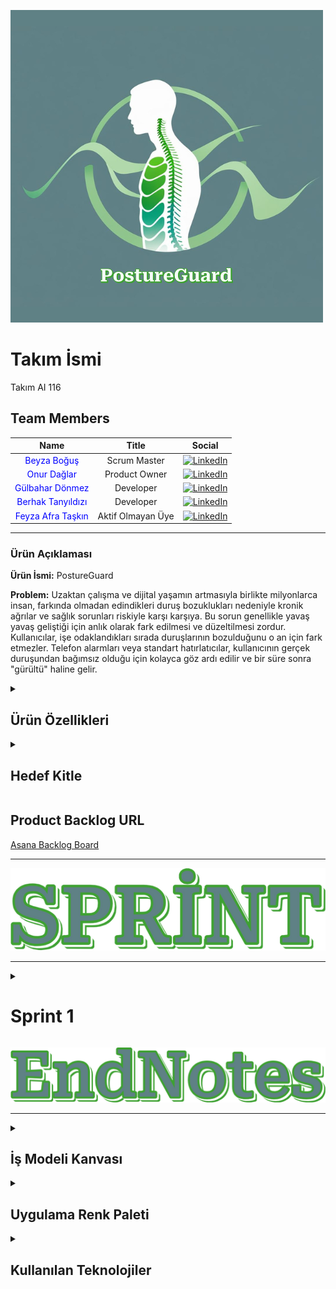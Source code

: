 ![PostureGuard](https://github.com/bogusbeyza/Postur_Analyzer_Test/blob/main/Project_Management_Files/General_Documents/LOGO.png)

# **Takım İsmi**

Takım AI 116

## Team Members

| Name | Title | Social |
|:-------:| :-----:| :--------:|
| <a href="https://github.com/bogusbeyza" style="text-decoration:none; color:blue;">Beyza Boğuş</a> | Scrum Master | [<img src="https://upload.wikimedia.org/wikipedia/commons/c/ca/LinkedIn_logo_initials.png" alt="LinkedIn" width="20"/>](https://www.linkedin.com/in/beyza-bo%C4%9Fu%C5%9F-b87577228) |
| <a href="https://github.com/OnurDaglar" style="text-decoration:none; color:blue;">Onur Dağlar</a> | Product Owner | [<img src="https://upload.wikimedia.org/wikipedia/commons/c/ca/LinkedIn_logo_initials.png" alt="LinkedIn" width="20"/>](https://www.linkedin.com/in/onur-daglar-462b58252/) |
| <a href="https://github.com/gulbahar-donmez" style="text-decoration:none; color:blue;">Gülbahar Dönmez</a> | Developer | [<img src="https://upload.wikimedia.org/wikipedia/commons/c/ca/LinkedIn_logo_initials.png" alt="LinkedIn" width="20"/>](https://www.linkedin.com/in/gulbahardonmez/) |
| <a href="https://github.com/BerhakTanyildizi" style="text-decoration:none; color:blue;">Berhak Tanyıldızı</a> | Developer | [<img src="https://upload.wikimedia.org/wikipedia/commons/c/ca/LinkedIn_logo_initials.png" alt="LinkedIn" width="20"/>](https://www.linkedin.com/in/mahmut-berhak-tany%C4%B1ld%C4%B1z%C4%B1-56bb10302/) |
| <a href="https://github.com/feyzaafrataskin" style="text-decoration:none; color:blue;">Feyza Afra Taşkın</a> | Aktif Olmayan Üye | [<img src="https://upload.wikimedia.org/wikipedia/commons/c/ca/LinkedIn_logo_initials.png" alt="LinkedIn" width="20"/>](https://www.linkedin.com/in/feyza-afra-ta%C5%9Fk%C4%B1n-5619aa258/) |

---

### Ürün Açıklaması

**Ürün İsmi:** PostureGuard

**Problem:** Uzaktan çalışma ve dijital yaşamın artmasıyla birlikte milyonlarca insan, farkında olmadan edindikleri duruş bozuklukları nedeniyle kronik ağrılar ve sağlık sorunları riskiyle karşı karşıya. Bu sorun genellikle yavaş yavaş geliştiği için anlık olarak fark edilmesi ve düzeltilmesi zordur. Kullanıcılar, işe odaklandıkları sırada duruşlarının bozulduğunu o an için fark etmezler. Telefon alarmları veya standart hatırlatıcılar, kullanıcının gerçek duruşundan bağımsız olduğu için kolayca göz ardı edilir ve bir süre sonra "gürültü" haline gelir.

<details>
<summary><h2>Ürün Özellikleri</h2></summary>
<br>
"PostureGuard", kullanıcının web kamerasını kullanarak gerçek zamanlı olarak duruşunu analiz eden bir web uygulamasıdır. Yapay zekâ destekli iskelet takibi ile başın öne eğilmesi, omuzların düşmesi gibi yaygın ergonomik hataları anında tespit eder ve kullanıcıyı nazik, görsel uyarılarla bilgilendirerek anında düzeltme yapmasını sağlar. Amacımız teşhis koymak değil, sağlıklı duruş alışkanlıkları kazandırmaktır. Kullanıcı verileri güvenli bir şekilde saklanarak kişiye özel duruş analizi raporları ve egzersiz programları sunulmaktadır.

**Sıkça Sorulan Sorular:** [SSS](https://github.com/bogusbeyza/Postur_Analyzer_Test/blob/main/Project_Management_Files/General_Documents/SSS.pdf)
</details>

<details>
<summary><h2>Hedef Kitle</h2></summary>
<br>
Gününün önemli bir kısmını masa başında bilgisayar karşısında geçiren kişiler:

*   Masa başı çalışan kurumsal profesyoneller.
*   Uzaktan çalışanlar (Home office).
*   Uzun saatler ders çalışan üniversite öğrencileri.
*   E-spor oyuncuları ve yayıncılar.

**Persona Dosyası:** [Personalar](https://github.com/bogusbeyza/Postur_Analyzer_Test/blob/main/Project_Management_Files/General_Documents/Personalar.pdf) 
</details>

## Product Backlog URL

[Asana Backlog Board](https://app.asana.com/1/1210679212645128/project/1210679513423891/list/1210679225424154)

---





![Sprints](https://github.com/bogusbeyza/Postur_Analyzer_Test/blob/main/Project_Management_Files/General_Documents/Github_Pages/Sprint.png)

---
<details>
  <summary><h1>Sprint 1</h1></summary>

  ---
<details>
    <summary><h2>Web Screenshots</h2></summary>

### Login Page
![Loginpage](https://github.com/bogusbeyza/Postur_Analyzer_Test/blob/main/Project_Management_Files/Sprint_1/Sprint_1_App_SS/Login_Page.png)

---
### Home Page
![Homepage](https://github.com/bogusbeyza/Postur_Analyzer_Test/blob/main/Project_Management_Files/Sprint_1/Sprint_1_App_SS/Home_Page.png)

---
### Analyzer Page
![Analyzpage](https://github.com/bogusbeyza/Postur_Analyzer_Test/blob/main/Project_Management_Files/Sprint_1/Sprint_1_App_SS/Analyz_Page.png)


---
### Signup Page
![Signuppage](https://github.com/bogusbeyza/Postur_Analyzer_Test/blob/main/Project_Management_Files/Sprint_1/Sprint_1_App_SS/Signup_Page.png)

---
### AboutUS Page
![Aboutuspage](https://github.com/bogusbeyza/Postur_Analyzer_Test/blob/main/Project_Management_Files/Sprint_1/Sprint_1_App_SS/About_Us_page.png)

---
### Contact Page
![Contactpage](https://github.com/bogusbeyza/Postur_Analyzer_Test/blob/main/Project_Management_Files/Sprint_1/Sprint_1_App_SS/contact_page.png)




   
</details>

---
  <details>
    <summary><h2>App Map</h2></summary>

![App Flowchart](https://github.com/bogusbeyza/Postur_Analyzer_Test/blob/main/Project_Management_Files/Sprint_1/Sprint_1_App_Map/App_Map.png)
   
  </details>

---
  <details>
    <summary><h2>Project Management</h2></summary>
    
![asana_1.1](https://github.com/bogusbeyza/Postur_Analyzer_Test/blob/main/Project_Management_Files/Sprint_1/Sprint_1_pm/Asana_1.1.png)
![asana_1.2](https://github.com/bogusbeyza/Postur_Analyzer_Test/blob/main/Project_Management_Files/Sprint_1/Sprint_1_pm/Asana_1.2.png)
![asana_1.3](https://github.com/bogusbeyza/Postur_Analyzer_Test/blob/main/Project_Management_Files/Sprint_1/Sprint_1_pm/Asana_1.3.png)
![asana_1.4](https://github.com/bogusbeyza/Postur_Analyzer_Test/blob/main/Project_Management_Files/Sprint_1/Sprint_1_pm/Asana_1.4.png)
   
  </details>

---
  <details>
    <summary><h2>Burndown Chart</h2></summary>

![Burndown Chart](https://github.com/bogusbeyza/Postur_Analyzer_Test/blob/main/Project_Management_Files/Sprint_1/Sprint_1_Burndown_Chart/Sprint_1_Burndown_Chart.png)


    
  </details>

---



- **Sprint Notları:**
   * UI/UX Tasarımı: Arayüz geliştirmeleri için modern ve dinamik bir yapı sunan _`React.js`_ kütüphanesinin kullanılmasına karar verildi.
   * Görev takibi, sprint planlaması ve genel proje yönetimi için _`Asana`_  aracı benimsendi.
   * Günlük scrum toplantıları ve diğer ekip görüşmeleri, takımın müsaitlik durumuna göre _`Google Meet`_  üzerinden gerçekleştirildi.

 
 
- **Sprint İçinde Tamamlanması Beklenen Puan:**
  * `100` Puan

- **Puan Tamamlama Mantığı:**
  * Toplamda `400` puanlık bir hedef belirlendi. Birinci sprintte, takım değişiklikleri ve fikrin benimsenmesi sürecinden dolayı `100` puan hedeflenmiştir ve tamamlanmıştır. İkinci sprintte, API ekleme ve entegrasyon çalışmalarına yoğunlaşılacağı için `150` puan hedeflenmiştir. Üçüncü sprintte ise kalan görevlerin tamamlanması, entegrasyon ve canlıya alma çalışmaları yapılacağından `150` puan hedefi konulmuştur.

  **Daily Scrum:** [Sprint 1 Daily Scrum](https://github.com/bogusbeyza/Postur_Analyzer_Test/tree/main/Project_Management_Files/Sprint_1/Sprint_1_Daily_Scrum)

- **Sprint Gözden Geçirilmesi:**
   * Proje takibi için Asana kullanıldı. Başlangıçta görevlere tarih girilmedi, ancak sprint sonunda Burndown Chart oluşturabilmek amacıyla tarihler toplu olarak eklendi.
   * Projenin ana fikri Beyza tarafından üretildi. Fikrin potansiyelini göstermek amacıyla, statik bir görsel üzerinde başarılı bir postür analizi denemesi gerçekleştirildi ve bu prototip üzerinden ilerleme kararı alındı.
   * Onur tarafından yapılan isim ve logo çalışmaları incelendi. Ekip tarafından ortak bir kararla projeye "PostureGuard" adı verildi ve sunulan katalog üzerinden logo seçimi yapıldı.
   * Berhak tarafından başlangıçta HTML ile bir arayüz tasarımı yapıldı. Projenin ihtiyaç duyduğu dinamik yapı göz önünde bulundurularak, geliştirmenin React ile devam etmesine karar verildi. 
   * Tam kapsamlı kullanıcı girişi ve kayıt sistemi geliştirildi. (Login/SignUp Page)
   * React.js teknolojisi kullanılarak backend entegrasyonu iyileştirme çalışmaları yürütüldü. 
   * Mobil uyumlu responsive tasarım ve dinamik parçacık animasyonları ile zenginleştirildi.
   * Görsel Yükleme(JPG, PNG, WEBP formatlarında) ve Duruş Analizi Sistemi hazırlandı.
   * HTTP client katmanı üzerine kurulmuş authentication ve posture servis katmanları oluşturuldu.
   * Login, Home, Analyz, AboutUs ve Contact Page tasarımları Berhat tarafından tamamlandı.
   * Backend geliştirmeleri Gülbahar tarafından yürütüldü. Bu kapsamda, live_posture ve posture_analyzer adlarıyla hem canlı hem de statik görüntüden duruş analizi yapabilen iki farklı fonksiyon hazırlandı. Ayrıca, bir destek mail adresi kurarak uygulamanın 'İletişim' (Contact) bölümünü işlevsel hale getirildi.
   * Proje yönetimi ve dokümantasyon süreçlerini yürüten Beyza, ürün tanıtım dosyası, iş planı kanvası (yalın kanvas), Sıkça Sorulan Sorular, hedef kitle/persona dosyaları, burndown chart ve uygulama haritası gibi temel proje belgelerini hazırlayarak görev takibini Asana üzerinden gerçekleştirdi.
   * Geliştirme hedefi olarak, kullanıcıların duruş verilerinin veritabanında saklanması ve bu veriler analiz edilerek kişiye özel egzersiz tavsiyeleri sunulması kararlaştırıldı.
   * Ekibin yeni kurulmuş olmasına rağmen, kısa sürede önemli bir ilerleme kaydedildi ve genel olarak oldukça verimli bir sprint süreci geçirildiği değerlendirildi.
     

- **Sprint Gözden Geçirme Katılımcıları:**
    * `Beyza Boğuş, Gülbahar Dönmez, Onur Dağlar, Berhak Tanyıldızı`

- **Sprint Retrospektifi:**
   * Tüm ekip üyelerinin ikinci sprintte birlikte kod yazmasına karar verildi.
   * Frontend (React) ile Backend (Python) arasında veri alışverişini sağlayacak temel API endpoint'lerinin (örneğin, /start_analysis, /get_user_data) geliştirilmesine karar verildi.
   * Canlı analiz sırasında elde edilen önemli verilerin (örneğin, duruş bozukluğu sayısı, analiz süresi) kullanıcının profiline özel olarak veritabanına kaydedilmesi fonksiyonunun geliştirilmesine karar verildi. 
   * Frontend'in backend'deki analiz motoruyla anlık olarak konuşabilmesi için WebSocket veya benzeri bir teknolojinin araştırılıp entegre edilmesine karar verildi.
   * Duruş bozukluğu tespit edildiğinde kullanıcıyı uyaracak görsel elementlerin (örneğin, ekran çerçevesinin kırmızıya dönmesi, uyarı metni) eklenmesine karar verildi.
   * Bir önceki sprintten alınan dersle, bu sprintte görevlerin ve tamamlanma durumlarının Asana'ya günlük ve anlık olarak işlenmesine, böylece Burndown Chart'ın canlı bir şekilde takip edilmesine karar verildi.




</details>


![Endnotes](https://github.com/bogusbeyza/Postur_Analyzer_Test/blob/main/Project_Management_Files/General_Documents/Github_Pages/EndNotes.png)




-----------------


<details>
  <summary><h2>İş Modeli Kanvası </h2></summary>

  ![İş Modeli Kanvası](Project_Management_Files/General_Documents/İs_Modeli_Canvasi.pdf)  
  
</details>





<details>
  <summary><h2>Uygulama Renk Paleti </h2></summary>


| Color             | Hex                                                                              |
| ----------------- | -------------------------------------------------------------------------------- |
| Primary Color     | ![#7AB689](https://placehold.co/15x15/7AB689/7AB689.png) `#7AB689`                 |
| Light Color       | ![#AAD4AD](https://placehold.co/15x15/AAD4AD/AAD4AD.png) `#AAD4AD`                 |
| Lightest Color    | ![#F6FBF8](https://placehold.co/15x15/F6FBF8/F6FBF8.png) `#F6FBF8`                 |
| Dark Color        | ![#3EA232](https://placehold.co/15x15/3EA232/3EA232.png) `#3EA232`                 |
| Darkest Color     | ![#5F8185](https://placehold.co/15x15/5F8185/5F8185.png) `#5F8185`                 |


</details>



<details>
  <summary><h2>Kullanılan Teknolojiler </h2></summary>

  - [x] `Görüntü işleme`
  - [x] `MediaPipe`
  - [x] `OpenCV`
  - [x] `Google Gemini API`
  - [x] `PostgreSQL`
  - [x] `React.js`
  - [x] `CSS3`
  - [x] `Python`
  - [x] `JWT (JSON Web Tokens)`
  - [x] `Fernet`
  - [x] `Asana`
  - [x] `Google Meet`
</details>
